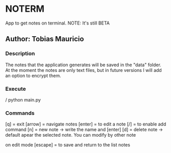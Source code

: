 # NOTERM
App to get notes on terminal. 
NOTE: It's still BETA

## Author: Tobias Mauricio

### Description
  The notes that the application generates will be saved in the "data" folder. At the moment the notes are only text files, but in future versions I will add an option to encrypt them.

### Execute
 / python main.py
 
### Commands
  [q] = exit
  [arrow] = navigate notes
  [enter] = to edit a note
  [/] = to enable add command 
  [n] = new note -> write the name and [enter]
  [d] = delete note -> default apear the selected note. You can modify by other note
  
  on edit mode
  [escape] = to save and return to the list notes
